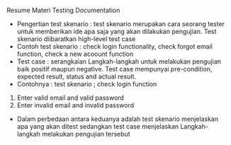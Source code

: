 Resume Materi Testing Documentation

- Pengertian test skenario : test skenario merupakan cara seorang tester untuk memberikan ide apa saja yang akan dilakukan pengujian. Test skenario diibaratkan high-level test case
- Contoh test skenario : check login functionality, check forgot email function, check a new acoount function
- Test case : serangkaian Langkah-langkah untuk melakukan pengujian baik positif maupun negative. Test case mempunyai pre-condition, expected result, status and actual result.
- Contohnya :
  test skenario ; check login function

1. Enter valid email and valid password
2. Enter invalid email and invalid password

- Dalam perbedaan antara keduanya adalah test skenario menjelaskan apa yang akan ditest sedangkan test case menjelaskan Langkah-langkah melakukan pengujian tersebut
